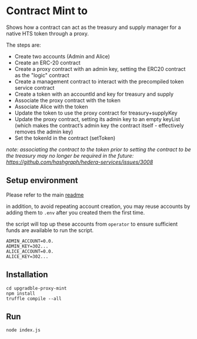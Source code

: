 # Contract Mint to

Shows how a contract can act as the treasury and supply manager for a native HTS token through a proxy.

The steps are:
- Create two accounts (Admin and Alice)
- Create an ERC-20 contract
- Create a proxy contract with an admin key, setting the ERC20 contract as the "logic" contract
- Create a management contract to interact with the precompiled token service contract
- Create a token with an accountId and key for treasury and supply
- Associate the proxy contract with the token
- Associate Alice with the token
- Update the token to use the proxy contract for treasury+supplyKey
- Update the proxy contract, setting its admin key to an empty keyList (which makes the contract’s admin key the contract itself - effectively removes the admin key)
- Set the tokenId in the contract (setToken)
 
_note: associating the contract to the token prior to setting the contract to be the treasury may no longer be required in the future: https://github.com/hashgraph/hedera-services/issues/3008_

## Setup environment

Please refer to the main [readme](../README.md)

in addition, to avoid repeating account creation, you may reuse accounts by adding them to `.env` after you created them the first time.

the script will top up these accounts from `operator` to ensure sufficient funds are available to run the script.

```text
ADMIN_ACCOUNT=0.0.
ADMIN_KEY=302...
ALICE_ACCOUNT=0.0.
ALICE_KEY=302...
```

## Installation

```shell
cd upgradble-proxy-mint
npm install
truffle compile --all
```

## Run

```shell
node index.js 
```
